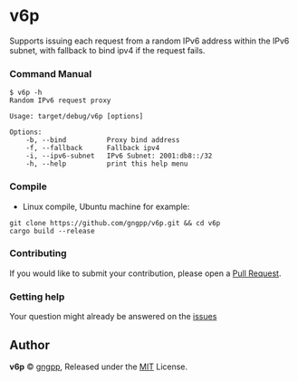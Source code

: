 # v6p

Supports issuing each request from a random IPv6 address within the IPv6 subnet, with fallback to bind ipv4 if the request fails.

### Command Manual

```shell
$ v6p -h
Random IPv6 request proxy

Usage: target/debug/v6p [options]

Options:
    -b, --bind          Proxy bind address
    -f, --fallback      Fallback ipv4
    -i, --ipv6-subnet   IPv6 Subnet: 2001:db8::/32
    -h, --help          print this help menu
```

### Compile

- Linux compile, Ubuntu machine for example:

```shell
git clone https://github.com/gngpp/v6p.git && cd v6p
cargo build --release
```

### Contributing

If you would like to submit your contribution, please open a [Pull Request](https://github.com/gngpp/v6p/pulls).

### Getting help

Your question might already be answered on the [issues](https://github.com/gngpp/v6p/issues)

## Author

**v6p** © [gngpp](https://github.com/gngpp), Released under the [MIT](./LICENSE) License.